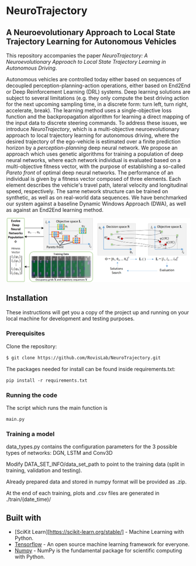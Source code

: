 # NeuroTrajectory
## A Neuroevolutionary Approach to Local State Trajectory Learning for Autonomous Vehicles

This repository accompanies the paper *NeuroTrajectory: A Neuroevolutionary Approach to Local State Trajectory Learning in Autonomous Driving*.

Autonomous vehicles are controlled today either based on sequences of decoupled perception-planning-action operations, either based on End2End or Deep Reinforcement Learning (DRL) systems. Deep learning solutions are subject to several limitations (e.g. they only compute the best driving action for the next upcoming sampling time, in a discrete form: turn left, turn right, accelerate, break). The learning method uses a single-objective loss function and the backpropagation algorithm for learning a direct mapping of the input data to discrete steering commands. To address these issues, we introduce *NeuroTrajectory*, which is a multi-objective neuroevolutionary approach to local trajectory learning for autonomous driving, where the desired trajectory of the ego-vehicle is estimated over a finite prediction horizon by a *perception-planning* deep neural network. We propose an approach which uses genetic algorithms for training a population of deep neural networks, where each network individual is evaluated based on a multi-objective fitness vector, with the purpose of establishing a so-called *Pareto front* of optimal deep neural networks. The performance of an individual is given by a fitness vector composed of three elements. Each element describes the vehicle's travel path, lateral velocity and longitudinal speed, respectively. The same network structure can be trained on synthetic, as well as on real-world data sequences. We have benchmarked our system against a baseline Dynamic Windows Approach (DWA), as well as against an End2End learning method.

![Alt text](images/pareto_optimization.png?raw=true)

## Installation

These instructions will get you a copy of the project up and running on your local machine for development and testing purposes. 

### Prerequisites

Clone the repository:
```bash
$ git clone https://github.com/RovisLab/NeuroTrajectory.git
```

The packages needed for install can be found inside requirements.txt: 

```
pip install -r requirements.txt
```

### Running the code

The script which runs the main function is

```
main.py
```

### Training a model

data_types.py contains the configuration parameters for the 3 possible types of networks: DGN, LSTM and Conv3D

Modify DATA_SET_INFO/data_set_path to point to the training data (split in training, validation and testing).

Already prepared data and stored in numpy format will be provided as .zip.

At the end of each training, plots and .csv files are generated in ./train/(date_time)/

## Built with

* [SciKit Learn][https://scikit-learn.org/stable/] - Machine Learning with Python.
* [Tensorflow](https://www.tensorflow.org/) - An open source machine learning framework for everyone.
* [Numpy](http://www.numpy.org/) - NumPy is the fundamental package for scientific computing with Python.